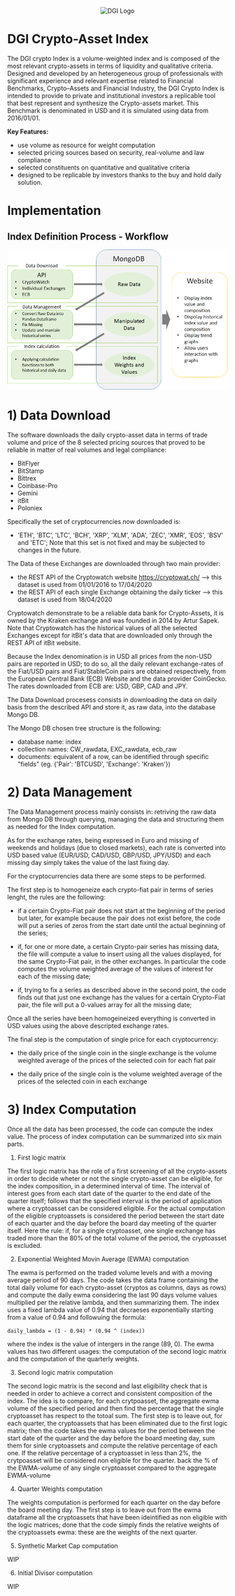<p align="center">
  <img src="https://dgi.io/img/logo/dgi-logo.svg?raw=true" alt="DGI Logo"/>
</p>


# DGI Crypto-Asset Index

The DGI crypto Index is a volume-weighted index and is composed of the most relevant crypto-assets in terms of liquidity and qualitative criteria. Designed and developed by an heterogeneous group of professionals with significant experience and relevant expertise related to Financial Benchmarks, Crypto–Assets and Financial Industry, the DGI Crypto Index is intended to provide to private and institutional investors a replicable tool that best represent and synthesize the Crypto-assets market. This Benchmark is denominated in USD and it is simulated using data from 2016/01/01.

**Key Features:**

* use volume as resource for weight computation
* selected pricing sources based on security, real-volume and law compliance
* selected constituents on quantitative and qualitative criteria
* designed to be replicable by investors thanks to the buy and hold daily solution.

# Implementation

## Index Definition Process - Workflow

<p align="center">
  <img src="https://github.com/dginst/crypto-index/blob/master/WF.png?raw=true" alt="Crypto-Index WF"/>
</p>


# 1) Data Download

The software downloads the daily crypto-asset data in terms of trade volume and price of the 8 selected pricing sources that proved to be reliable in matter of real volumes and legal compliance: 

- BitFlyer
- BitStamp
- Bittrex
- Coinbase-Pro
- Gemini
- itBit
- Poloniex

Specifically the set of cryptocurrencies now downloaded is:
* 'ETH', 'BTC', 'LTC', 'BCH', 'XRP', 'XLM', 'ADA', 'ZEC', 'XMR', 'EOS', 'BSV' and 'ETC';
Note that this set is not fixed and may be subjected to changes in the future.

The Data of these Exchanges are downloaded through two main provider:

- the REST API of the Cryptowatch website https://cryptowat.ch/ --> this dataset is used from 01/01/2016 to 17/04/2020
- the REST API of each single Exchange obtaining the daily ticker  --> this dataset is used from 18/04/2020
  
Cryptowatch demonstrate to be a reliable data bank for Crypto-Assets, it is owned by the Kraken exchange and was founded in 2014 by Artur Sapek. Note that Cryptowatch has the historical values of all the selected Exchanges except for itBit's data that are downloaded only through the REST API of itBit website.

Because the Index denomination is in USD all prices from the non-USD pairs are reported in USD; to do so, all the daily relevant exchange-rates of the Fiat/USD pairs and Fiat/StableCoin pairs are obtained respectively, from the European Central Bank (ECB) Website and the data provider CoinGecko.
The rates downloaded from ECB are: USD, GBP, CAD and JPY. 

The Data Download procesess consists in downloading the data on daily basis from the described API and store it, as raw data, into the database Mongo DB.

The Mongo DB chosen tree structure is the following:

  - database name: index
  - collection names: CW_rawdata, EXC_rawdata, ecb_raw
  - documents: equivalent of a row, can be identified through specific "fields" (eg. {'Pair': 'BTCUSD', 'Exchange': 'Kraken'})


# 2) Data Management

The Data Management process mainly consists in: retriving the raw data from Mongo DB through querying, managing the data and structuring them as needed for the Index computation.

As for the exchange rates, being expressed in Euro and missing of weekends and holidays (due to closed markets), each rate is converted into USD based value (EUR/USD, CAD/USD, GBP/USD, JPY/USD) and each missing day simply takes the value of the last fixing day.

For the cryptocurrencies data there are some steps to be performed.

The first step is to homogeneize each crypto-fiat pair in terms of series lenght, the rules are the following:

* if a certain Crypto-Fiat pair does not start at the beginning of the period but later, for example because the pair does not exist before, the code will put a series of zeros from the start date until the actual beginning of the series;

* if, for one or more date, a certain Crypto-pair series has missing data, the file will compute a value to insert using all the values displayed, for the same Crypto-Fiat pair, in the other exchanges. In particular the code computes the volume weighted average of the values of interest for each of the missing date;

* if, trying to fix a series as described above in the second point, the code finds out that just one exchange has the values for a certain Crypto-Fiat pair, the file will put a 0-values array for all the missing date;

Once all the series have been homogeineized everything is converted in USD values using the above descripted exchange rates.

The final step is the computation of single price for each cryptocurrency: 

* the daily price of the single coin in the single exchange is the volume weighted average of the prices of the selected coin for each fiat pair

* the daily price of the single coin is the volume weighted average of the prices of the selected coin in each exchange


# 3) Index Computation

Once all the data has been processed, the code can compute the index value. 
The process of index computation can be summarized into six main parts.

1) First logic matrix 

  The first logic matrix has the role of a first screening of all the crypto-assets in order to decide wheter or not the single crypto-asset can be eligible, for the index composition, in a determined interval of time. The interval of interest goes from each start date of the quarter to the end date of the quarter itself; follows that the specified interval is the period of application where a cryptoasset can be considered eligible. For the actual computation of the eligible cryptoassets is considered the period between the start date of each quarter and the day before the board day meeting of the quarter itself. Here the rule: if, for a single cryptoasset, one single exchange has traded more than the 80% of the total volume of the period, the cryptoasset is excluded.

2) Exponential Weighted Movin Average (EWMA) computation

  The ewma is performed on the traded volume levels and with a moving average period of 90 days. The code takes the data frame containing the total daily volume for each crypto-asset (cryptos as columns, days as rows) and compute the daily ewma considering the last 90 days volume values multiplied per the relative lambda, and then summarizing them.
  The index uses a fixed lambda value of 0.94  that decraeses exponentially starting from a value of 0.94 and followuing the formula:

    daily_lambda = (1 - 0.94) * (0.94 ^ (index))

  where the index is the value of intergers in the range (89, 0).
  The ewma values has two different usages: the computation of the second logic matrix and the computation of the quarterly weights.

3) Second logic matrix computation

  The second logic matrix is the second and last eligibility check that is needed in order to achieve a correct and consistent composition of the index.
  The idea is to compare, for each crytpoasset, the aggregate ewma volume of the specified period and then find the percentage that the single cryptoasset has respect to the totoal sum.
  The first step is to leave out, for each quarter, the cryptoassets that has been eliminated due to the first logic matrix; then the code takes the ewma values for the period between the start date of the quarter and the day before the board meeting day, sum them for sinle cryptoassets and compute the relative percentage of each one.
  If the relative percentage of a cryptoasset in less than 2%, the crytpoasset will be considered non eligible for the quarter.
  back the % of the EWMA-volume of any single cryptoasset compared to the aggregate EWMA-volume

4) Quarter Weights computation

  The weights computation is performed for each quarter on the day before the board meeting day. 
  The first step is to leave out from the ewma dataframe all the cryptoassets that have been ideintified as non eligible with the logic matrices; done that the code simply finds the relative weights of the cryptoassets ewma: these are the weights of the next quarter.

5) Synthetic Market Cap computation

  WIP

6) Initial Divisor computation


  WIP





